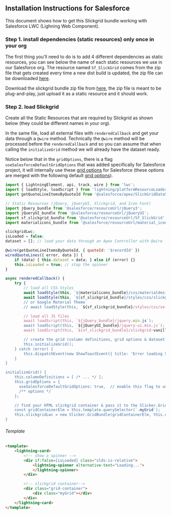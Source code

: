 ## Installation Instructions for Salesforce
This document shows how to get this Slickgrid bundle working with Salesforce LWC (Lighning Web Component). 

### Step 1. install dependencies (static resources) only once in your org
The first thing you'll need to do is to add 4 different dependencies as static resources, you can see below the name of each static resources we use in our Salesforce org. The resource named `Sf_SlickGrid` comes from the zip file that gets created every time a new dist build is updated, the zip file can be downloaded [here](https://github.com/ghiscoding/slickgrid-universal/tree/master/packages/vanilla-bundle/dist-grid-bundle-zip). 

Download the slickgrid bundle zip file from [here](https://github.com/ghiscoding/slickgrid-universal/tree/master/packages/vanilla-bundle/dist-grid-bundle-zip), the zip file is meant to be plug-and-play, just upload it as a static resource and it should work.

### Step 2. load Slickgrid
Create all the Static Resources that are required by Slickgrid as shown below (they could be different names in your org).

In the same file, load all external files with `renderedCallback` and get your data through a `@wire` method. Technically the `@wire` method will be processed before the `renderedCallback` and so you can assume that when calling the `initializeGrid` method we will already have the dataset ready.

Notice below that in the `gridOptions`, there is a flag `useSalesforceDefaultGridOptions` that was added specifically for Salesforce project, it will internally use these [grid options](https://github.com/ghiscoding/slickgrid-universal/blob/master/packages/vanilla-bundle/src/salesforce-global-grid-options.ts) for Salesforce (these options are merged with the following default [grid options](https://github.com/ghiscoding/slickgrid-universal/blob/master/packages/common/src/global-grid-options.ts)).
```js
import { LightningElement, api, track, wire } from 'lwc';
import { loadStyle, loadScript } from 'lightning/platformResourceLoader';
import getQuoteLineItemsByQuoteId from '@salesforce/apex/SlickGridDataService.getQuoteLineItemsByQuoteId';

// Static Resources (jQuery, jQueryUI, Slickgrid, and Icon Font)
import jQuery_bundle from '@salesforce/resourceUrl/jQuery3';
import jQueryUI_bundle from '@salesforce/resourceUrl/jQueryUI';
import sf_slickgrid_bundle from '@salesforce/resourceUrl/Sf_SlickGrid'; // the zip described at step 1.1
import materialicons_bundle from '@salesforce/resourceUrl/material_icons';

slickgridLwc;
isLoaded = false;
dataset = []; // load your data through an Apex Controller with @wire

@wire(getQuoteLineItemsByQuoteId, { quoteId: '$recordId' })
wiredQuoteLines({ error, data }) {
    if (data) { this.dataset = data; } else if (error) {}
    this.isLoaded = true; // stop the spinner
}

async renderedCallback() {
    try {
        // load all CSS Styles
        await loadStyle(this, `${materialicons_bundle}/css/materialdesignicons.min.css`);
        await loadStyle(this, `${sf_slickgrid_bundle}/styles/css/slickgrid-theme-salesforce.css');
        // or Google Material Theme
        // await loadStyle(this, `${sf_slickgrid_bundle}/styles/css/se-slickgrid-theme-material.css`);

        // load all JS files
        await loadScript(this, `${jQuery_bundle}/jquery.min.js`);
        await loadScript(this, `${jQueryUI_bundle}/jquery-ui.min.js`);
        await loadScript(this, `${sf_slickgrid_bundle}/slickgrid-vanilla-bundle.js`);

        // create the grid (column definitions, grid options & dataset)
        this.initializeGrid();
    } catch (error) {
        this.dispatchEvent(new ShowToastEvent({ title: 'Error loading SlickGrid', message: error && error.message || '', variant: 'error', }));
    }
}

initializeGrid() {
    this.columnDefinitions = [ /* ... */ ];
    this.gridOptions = { 
      useSalesforceDefaultGridOptions: true,  // enable this flag to use regular grid options used for SF project
      /** options */ 
    };

    // find your HTML slickgrid container & pass it to the Slicker.GridBundle instantiation
    const gridContainerElm = this.template.querySelector(`.myGrid`);
    this.slickgridLwc = new Slicker.GridBundle(gridContainerElm, this.columnDefinitions, this.gridOptions, this.dataset);
}
```

###### Template
```html
<template>
    <lightning-card>
        <!-- show a spinner -->
        <div if:false={isLoaded} class="slds-is-relative">
            <lightning-spinner alternative-text="Loading...">
            </lightning-spinner>
        </div>

        <!-- slickgrid container-->
        <div class="grid-container">
            <div class="myGrid"></div>
        </div>
    </lightning-card>
</template>
```

